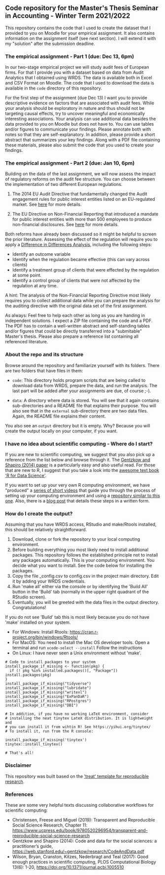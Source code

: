 ## Code repository for the Master's Thesis Seminar in Accounting - Winter Term 2021/2022 

This repository contains the code that I used to create the dataset that I provided to you on Moodle for your empirical assignment. It also contains information on the assignment itself (see next section). I will extend it with my "solution" after the submission deadline.


### The empirical assignment - Part 1 (due: Dec 13, 6pm)

In our two-stage empirical project we will study audit fees of European firms. For that I provide you with a dataset based on data from Audit Analytics that I obtained using WRDS. The data is available both in Excel and CSV Format on Moodle. The code that I used to download the data is available in the `code` directory of this repository.

For the first step of the assignment (due Dec 13) I want you to provide descriptive evidence on factors that are associated with audit fees. While your analysis should be exploratory in nature and thus should not be targeting causal effects, try to uncover meaningful and economically interesting associations. Your analysis can use additional data besides the data provided to you on Moodle but does not have to. You can use tables and/or figures to communicate your findings. Please annotate both with notes so that they are self-explanatory. In addition, please provide a short abstract that summarizes your key findings. Along with a PDF file containing these materials, please also submit the code that you used to create your findings.


### The empirical assignment - Part 2 (due: Jan 10, 6pm)

Building on the data of the last assignment, we will now assess the impact of regulatory reforms on the audit fee structure. You can choose between the implementation of two different European regulations.

1. The 2014 EU Audit Directive that fundamentally changed the Audit engagement rules for public interest entities listed on an EU-regulated market. See  [here](https://www.accountancyeurope.eu/publications/1606-new-audit-rules-state-play/) for more details.

2. The EU Directive on Non-Financial Reporting that introduced a mandate for public interest entities with more than 500 employees to produce non-financial disclosures. See [here](https://ec.europa.eu/info/business-economy-euro/company-reporting-and-auditing/company-reporting/corporate-sustainability-reporting_en) for more details.

Both reforms have already been discussed so it might be helpful to screen the prior literature. Assessing the effect of the regulation will require you to apply a [Difference in Differences Analysis](https://mixtape.scunning.com/difference-in-differences.html), including the following steps:

- Identify an outcome variable
- Identify when the regulation became effective (this can vary across clients)
- Identify a treatment group of clients that were effected by the regulation at some point.
- Identify a control group of clients that were not affected by the regulation at any time.

A hint: The analysis of the Non-Financial Reporting Directive most likely requires you to collect additional data while you can prepare the analysis for the auditing directive with the original data set of the first assignment.

As always: Feel free to help each other as long as you are handing in independent solutions. I expect a ZIP file containing the code and a PDF. The PDF has to contain a well-written abstract and self-standing tables and/or figures that could be directly transferred into a "submitable" Master's thesis. Please also prepare a reference list containing all referenced literature.

### About the repo and its structure

Browse around the repository and familiarize yourself with its folders. There are two folders that have files in them:

- `code`: This directory holds program scripts that are being called to download data from WRDS, prepare the data, and run the analysis. The last part will be added after your assignments are due, of course ;-).

- `data`: A directory where data is stored. You will see that it again contains sub-directories and a README file that explains their purpose. You will also see that in the `external` sub-directory there are two data files. Again, the README file explains their content.

You also see an `output` directory but it is empty. Why? Because you will create the output locally on your computer, if you want.


### I have no idea about scientific computing - Where do I start?

If you are new to scientific computing, we suggest that you also pick up a reference from the list below and browse through it. The [Gentzkow and Shapiro (2014) paper](https://web.stanford.edu/~gentzkow/research/CodeAndData.pdf) is a particularly easy and also useful read. For those that are new to R, I suggest that you take a look into the [awesome text book 'R for Data Science'](https://r4ds.had.co.nz).

If you want to set up your very own R computing environment, we have "produced" a [series of short videos](https://www.youtube.com/playlist?list=PL-9XqvJlFJ-5NDUXubrbvF3aEQPeoAki3) that guide you through the process of setting up your computing environment and using a [repository similar to this one](https://github.com/trr266/treat). Also, there is a [blog post](https://joachim-gassen.github.io/2021/03/get-a-treat/) that details these steps in a written form.


### How do I create the output?

Assuming that you have WRDS access, RStudio and make/Rtools installed, this should be relatively straightforward.

1. Download, clone or fork the repository to your local computing environment.
2. Before building everything you most likely need to install additional packages. This repository follows the established principle not to install any packages automatically. This is your computing environment. You decide what you want to install. See the code below for installing the packages.
3. Copy the file _config.csv to config.csv in the project main directory. Edit it by adding your WRDS credentials. 
4. Run 'make all' either via the console or by identifying the 'Build All' button in the 'Build' tab (normally in the upper right quadrant of the RStudio screen). 
5. Eventually, you will be greeted with the data files in the output directory. Congratulations! 

If you do not see 'Build' tab this is most likely because you do not have 'make' installed on your system. 
  - For Windows: Install Rtools: https://cran.r-project.org/bin/windows/Rtools/
  - For MacOS: You need to install the Mac OS developer tools. Open a terminal and run `xcode-select --install` Follow the instructions
  - On Linux: I have never seen a Unix environment without 'make'. 

```
# Code to install packages to your system
install_package_if_missing <- function(pkg) {
  if (! pkg %in% installed.packages()[, "Package"]) install.packages(pkg)
}
install_package_if_missing("tidyverse")
install_package_if_missing("lubridate")
install_package_if_missing("writexl")
install_package_if_missing("ExPanDaR")
install_package_if_missing("RPostgres")
install_package_if_missing("DBI")

# In addition, if you have no working LaTeX environment, consider
# installing the neat tinytex LateX distribution. It is lightweight and
# you can install it from wihtin R! See https://yihui.org/tinytex/
# To install it, run from the R console:

install_package_if_missing('tinytex')
tinytex::install_tinytex()

# That's all!
```


### Disclaimer

This repository was built based on the ['treat' template for reproducible research](https://github.com/trr266/treat).


### References

These are some very helpful texts discussing collaborative workflows for scientific computing:

- Christensen, Freese and Miguel (2019): Transparent and Reproducible Social Science Research, Chapter 11: https://www.ucpress.edu/book/9780520296954/transparent-and-reproducible-social-science-research
- Gentzkow and Shapiro (2014): Code and data for the social sciences:
a practitioner’s guide, https://web.stanford.edu/~gentzkow/research/CodeAndData.pdf
- Wilson, Bryan, Cranston, Kitzes, Nederbragt and Teal (2017): Good enough practices in scientific computing, PLOS Computational Biology 13(6): 1-20, https://doi.org/10.1371/journal.pcbi.1005510


